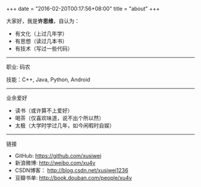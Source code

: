 +++
date = "2016-02-20T00:17:56+08:00"
title = "about"
+++

大家好，我是**许思维**，自认为：

* 有文化（上过几年学）
* 有思想（读过几本书）
* 有技术（写过一些代码）

----

职业: 码农

技能：C++, Java, Python, Android

----

业余爱好

* 读书（或许算不上爱好）
* 喝茶（仅喜欢味道，说不出个所以然）
* 太极（大学时学过几年，如今闲暇时自娱）

----

链接

* GitHub: https://github.com/xusiwei
* 新浪微博: http://weibo.com/xu4v
* CSDN博客： http://blog.csdn.net/xusiwei1236
* 豆瓣书单: http://book.douban.com/people/xu4v


